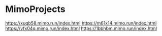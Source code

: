 # MimoProjects
https://xuqb58.mimo.run/index.html
https://m61x14.mimo.run/index.html
https://vfx04q.mimo.run/index.html
https://1bbhbm.mimo.run/index.html

